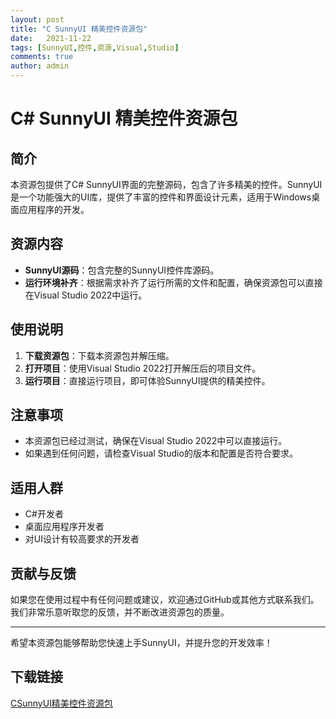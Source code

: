 ```yaml
---
layout: post
title: "C SunnyUI 精美控件资源包"
date:   2021-11-22
tags: [SunnyUI,控件,资源,Visual,Studio]
comments: true
author: admin
---
```

# C# SunnyUI 精美控件资源包

## 简介
本资源包提供了C# SunnyUI界面的完整源码，包含了许多精美的控件。SunnyUI是一个功能强大的UI库，提供了丰富的控件和界面设计元素，适用于Windows桌面应用程序的开发。

## 资源内容
- **SunnyUI源码**：包含完整的SunnyUI控件库源码。
- **运行环境补齐**：根据需求补齐了运行所需的文件和配置，确保资源包可以直接在Visual Studio 2022中运行。

## 使用说明
1. **下载资源包**：下载本资源包并解压缩。
2. **打开项目**：使用Visual Studio 2022打开解压后的项目文件。
3. **运行项目**：直接运行项目，即可体验SunnyUI提供的精美控件。

## 注意事项
- 本资源包已经过测试，确保在Visual Studio 2022中可以直接运行。
- 如果遇到任何问题，请检查Visual Studio的版本和配置是否符合要求。

## 适用人群
- C#开发者
- 桌面应用程序开发者
- 对UI设计有较高要求的开发者

## 贡献与反馈
如果您在使用过程中有任何问题或建议，欢迎通过GitHub或其他方式联系我们。我们非常乐意听取您的反馈，并不断改进资源包的质量。

---

希望本资源包能够帮助您快速上手SunnyUI，并提升您的开发效率！

## 下载链接

[CSunnyUI精美控件资源包](https://pan.quark.cn/s/72de7fed56c4)